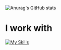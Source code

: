 ![Anurag's GitHub stats](https://github-readme-stats.vercel.app/api?username=MrHeadbang&show_icons=true&theme=radical)

# I work with

[![My Skills](https://skillicons.dev/icons?i=js,html,css,jquery,androidstudio,bash,c,cpp,bots,git,github,gitlab,haskell,java,latex,linux,mysql,nginx,php,py,raspberrypi,react,vscode,visualstudio,xd,stackoverflow,regex)](https://skillicons.dev)
